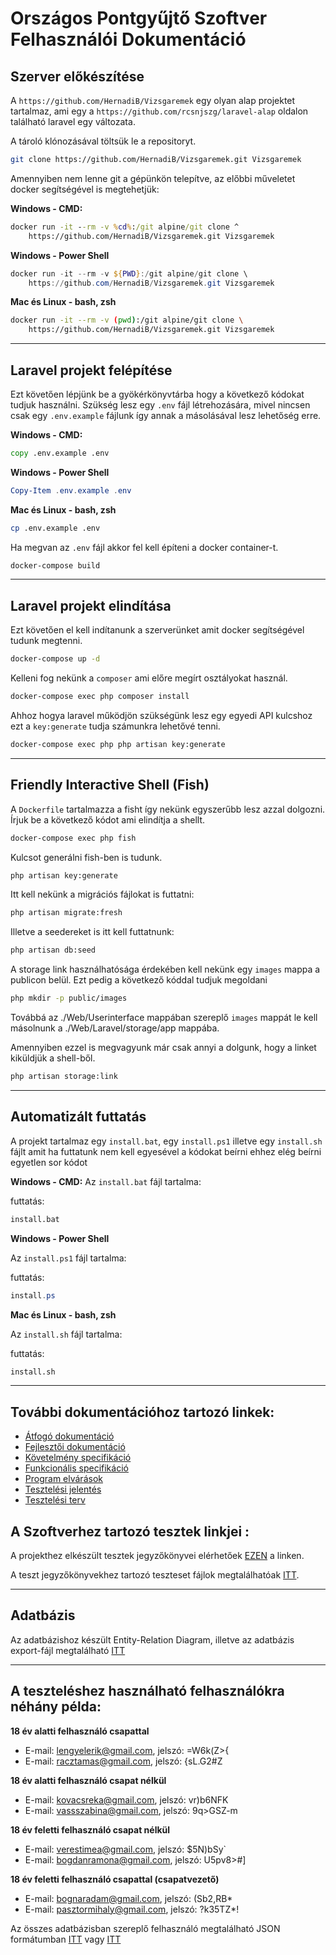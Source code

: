 # Országos Pontgyűjtő Szoftver Felhasználói Dokumentáció

## Szerver előkészítése

A `https://github.com/HernadiB/Vizsgaremek` egy olyan alap projektet tartalmaz, ami egy a  `https://github.com/rcsnjszg/laravel-alap` oldalon található laravel egy változata.

A tároló klónozásával töltsük le a repositoryt.

```bash
git clone https://github.com/HernadiB/Vizsgaremek.git Vizsgaremek
```

Amennyiben nem lenne git a gépünkön telepítve, az előbbi műveletet docker segítségével is megtehetjük:

**Windows - CMD:**

```bat
docker run -it --rm -v %cd%:/git alpine/git clone ^
    https://github.com/HernadiB/Vizsgaremek.git Vizsgaremek
```

**Windows - Power Shell**

```powershell
docker run -it --rm -v ${PWD}:/git alpine/git clone \
    https://github.com/HernadiB/Vizsgaremek.git Vizsgaremek
```
**Mac és Linux - bash, zsh**

```bash
docker run -it --rm -v (pwd):/git alpine/git clone \
    https://github.com/HernadiB/Vizsgaremek.git Vizsgaremek
```
---
## Laravel projekt felépítése

Ezt követően lépjünk be a gyökérkönyvtárba hogy a következő kódokat tudjuk használni.
Szükség lesz egy `.env` fájl létrehozására, mivel nincsen csak egy `.env.example` fájlunk így annak a másolásával lesz lehetőség erre.

**Windows - CMD:**

```bat
copy .env.example .env
```

**Windows - Power Shell**

```powershell
Copy-Item .env.example .env
```
**Mac és Linux - bash, zsh**

```bash
cp .env.example .env
```

Ha megvan az `.env` fájl akkor fel kell építeni a docker container-t.
```bash
docker-compose build
```
---
## Laravel projekt elindítása
Ezt követően el kell indítanunk a szerverünket amit docker 
segítségével tudunk megtenni.

```bash
docker-compose up -d
```
Kelleni fog nekünk a `composer` ami előre megírt osztályokat használ.

```bash
docker-compose exec php composer install
```

Ahhoz hogya laravel működjön szükségünk lesz egy egyedi API kulcshoz ezt a `key:generate` tudja számunkra lehetővé tenni.

```bash
docker-compose exec php php artisan key:generate
```
---
## Friendly Interactive Shell (Fish)

A `Dockerfile` tartalmazza a fisht így nekünk egyszerűbb lesz azzal dolgozni.
Írjuk be a következő kódot ami elindítja a shellt.

```bash
docker-compose exec php fish
```
Kulcsot generálni fish-ben is tudunk. 

```bash
php artisan key:generate
```

Itt kell nekünk a migrációs fájlokat is futtatni: 

```bash
php artisan migrate:fresh
```

Illetve a seedereket is itt kell futtatnunk:

```bash
php artisan db:seed
```

A storage link használhatósága érdekében kell nekünk egy `images` mappa a publicon belül.
Ezt pedig a következő kóddal tudjuk megoldani 

```bash
php mkdir -p public/images
```

Továbbá az ./Web/Userinterface mappában szereplő `images` mappát le kell másolnunk a ./Web/Laravel/storage/app mappába.

Amennyiben ezzel is megvagyunk már csak annyi a dolgunk, hogy a linket kiküldjük a shell-ből.

```bash
php artisan storage:link 
```
--- 

## Automatizált futtatás

 A projekt tartalmaz egy `install.bat`, egy `install.ps1` illetve egy `install.sh` fájlt amit ha futtatunk nem kell egyesével a kódokat beírni ehhez elég beírni egyetlen sor kódot




**Windows - CMD:**
Az `install.bat` fájl tartalma:

futtatás:
```bash
install.bat
```

**Windows - Power Shell**

Az `install.ps1` fájl tartalma:

futtatás:
```powershell
install.ps
```

**Mac és Linux - bash, zsh**

Az `install.sh` fájl tartalma:


futtatás:
```bash
install.sh
```

---

## További dokumentációhoz tartozó linkek: 
- [Átfogó dokumentáció](https://docs.google.com/document/d/1rJbhp3xkCOQ58FM-NjkxjJBm-VZ9g-AMQw8iK-6CObc/edit)
- [Fejlesztői dokumentáció](https://docs.google.com/document/d/1pvqvb6A-6GUKe8qrS2tPRnYMjQeAJy4K5cVyzHKfSXU/edit)
- [Követelmény specifikáció](https://docs.google.com/document/d/1A0QRimkK1UXkKKfk2Lq60_SSoSakkj6kAxHRRs-btn8/edit)
- [Funkcionális specifikáció](https://docs.google.com/document/d/1MNaBvbd3mw4Clm1nx-DGGcet4M92TVrdYmEbd_CgdSk/edit)
- [Program elvárások](https://docs.google.com/document/d/1LsFn5bHUQSGTNGgkdbWjd6KCK4ykbzVLim8lERvP11Y/edit)
- [Tesztelési jelentés](https://docs.google.com/document/d/1Mw8-iW1jJNe9uCh6xftvkANOyZxBNmvKurSQXk8criQ/edit)
- [Tesztelési terv](https://docs.google.com/document/d/18bBNLE0fV8S815fAStYoJOUvFy-CnA-waySWnXYwjF8/edit)


## A Szoftverhez tartozó tesztek linkjei :

A projekthez elkészült tesztek jegyzőkönyvei elérhetőek [EZEN](https://drive.google.com/drive/folders/164-jEiP4vM80p7J3rR_Jao7seB0O4jZ9?usp=sharing) a linken.

A teszt jegyzőkönyvekhez tartozó teszteset fájlok megtalálhatóak [ITT](https://github.com/HernadiB/Vizsgaremek/tree/main/docs/Test).

---

## Adatbázis

Az adatbázishoz készült Entity-Relation Diagram, illetve az adatbázis export-fájl megtalálható [ITT](https://github.com/HernadiB/Vizsgaremek/tree/main/Web/Adatb%C3%A1zis)

---

## A teszteléshez használható felhasználókra néhány példa:

**18 év alatti felhasználó csapattal**
- E-mail: lengyelerik@gmail.com, jelszó: =W6k(Z>{
- E-mail: racztamas@gmail.com, jelszó: {sL.G2#Z

**18 év alatti felhasználó csapat nélkül**
- E-mail: kovacsreka@gmail.com, jelszó: vr)b6NFK
- E-mail: vassszabina@gmail.com, jelszó: 9q>GSZ-m

**18 év feletti felhasználó csapat nélkül**
- E-mail: verestimea@gmail.com, jelszó: $5N)bSy`
- E-mail: bogdanramona@gmail.com, jelszó: U5pv8>#]

**18 év feletti felhasználó csapattal (csapatvezető)**
- E-mail: bognaradam@gmail.com, jelszó: (Sb2,RB*
- E-mail: pasztormihaly@gmail.com, jelszó: ?k35TZ*!

Az összes adatbázisban szereplő felhasználó megtalálható JSON formátumban [ITT](https://github.com/HernadiB/Vizsgaremek/blob/main/Web/Adatb%C3%A1zis/users.json) vagy [ITT](https://github.com/HernadiB/Vizsgaremek/blob/main/Web/UserInterface/Laravel/database/data/users.json)
